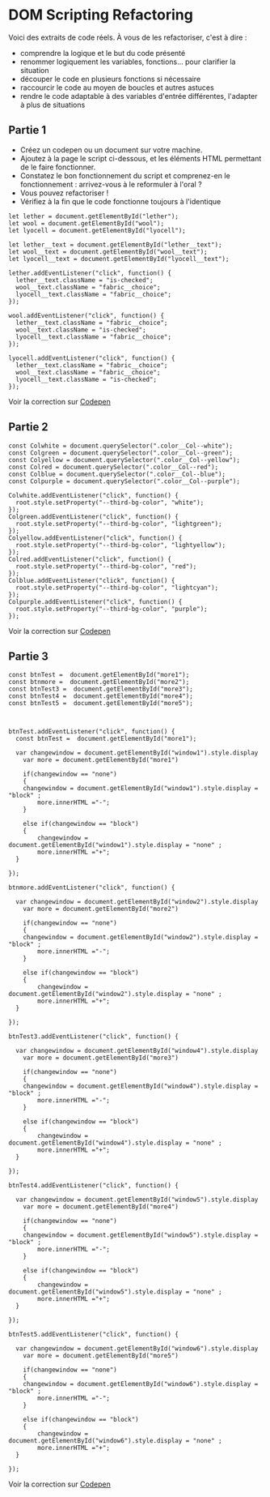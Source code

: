 # DOM Scripting Refactoring

Voici des extraits de code réels. À vous de les refactoriser, c'est à dire :

- comprendre la logique et le but du code présenté
- renommer logiquement les variables, fonctions... pour clarifier la situation
- découper le code en plusieurs fonctions si nécessaire
- raccourcir le code au moyen de boucles et autres astuces
- rendre le code adaptable à des variables d'entrée différentes, l'adapter à plus de situations

## Partie 1

- Créez un codepen ou un document sur votre machine.
- Ajoutez à la page le script ci-dessous, et les éléments HTML permettant de le faire fonctionner.
- Constatez le bon fonctionnement du script et comprenez-en le fonctionnement : arrivez-vous à le reformuler à l'oral ?
- Vous pouvez refactoriser !
- Vérifiez à la fin que le code fonctionne toujours à l'identique

```
let lether = document.getElementById("lether");
let wool = document.getElementById("wool");
let lyocell = document.getElementById("lyocell");

let lether__text = document.getElementById("lether__text");
let wool__text = document.getElementById("wool__text");
let lyocell__text = document.getElementById("lyocell__text");

lether.addEventListener("click", function() {
  lether__text.className = "is-checked";
  wool__text.className = "fabric__choice";
  lyocell__text.className = "fabric__choice";
});

wool.addEventListener("click", function() {
  lether__text.className = "fabric__choice";
  wool__text.className = "is-checked";
  lyocell__text.className = "fabric__choice";
});

lyocell.addEventListener("click", function() {
  lether__text.className = "fabric__choice";
  wool__text.className = "fabric__choice";
  lyocell__text.className = "is-checked";
});
```

Voir la correction sur [Codepen](https://codepen.io/heticschool/pen/XWbVYoy)

## Partie 2

```
const Colwhite = document.querySelector(".color__Col--white");
const Colgreen = document.querySelector(".color__Col--green");
const Colyellow = document.querySelector(".color__Col--yellow");
const Colred = document.querySelector(".color__Col--red");
const Colblue = document.querySelector(".color__Col--blue");
const Colpurple = document.querySelector(".color__Col--purple");

Colwhite.addEventListener("click", function() {
  root.style.setProperty("--third-bg-color", "white");
});
Colgreen.addEventListener("click", function() {
  root.style.setProperty("--third-bg-color", "lightgreen");
});
Colyellow.addEventListener("click", function() {
  root.style.setProperty("--third-bg-color", "lightyellow");
});
Colred.addEventListener("click", function() {
  root.style.setProperty("--third-bg-color", "red");
});
Colblue.addEventListener("click", function() {
  root.style.setProperty("--third-bg-color", "lightcyan");
});
Colpurple.addEventListener("click", function() {
  root.style.setProperty("--third-bg-color", "purple");
});
```

Voir la correction sur [Codepen](https://codepen.io/heticschool/pen/gOpEzKK)

## Partie 3

```
const btnTest =  document.getElementById("more1");
const btnmore =  document.getElementById("more2");
const btnTest3 =  document.getElementById("more3");
const btnTest4 =  document.getElementById("more4");
const btnTest5 =  document.getElementById("more5");



btnTest.addEventListener("click", function() {
  const btnTest =  document.getElementById("more1");

  var changewindow = document.getElementById("window1").style.display
	var more = document.getElementById("more1")

	if(changewindow == "none")
	{
   	changewindow = document.getElementById("window1").style.display = "block" ;
		more.innerHTML ="-";
	}

	else if(changewindow == "block")
	{
		changewindow = document.getElementById("window1").style.display = "none" ;
		more.innerHTML ="+";
  }

});

btnmore.addEventListener("click", function() {

  var changewindow = document.getElementById("window2").style.display
	var more = document.getElementById("more2")

	if(changewindow == "none")
	{
   	changewindow = document.getElementById("window2").style.display = "block" ;
		more.innerHTML ="-";
	}

	else if(changewindow == "block")
	{
		changewindow = document.getElementById("window2").style.display = "none" ;
		more.innerHTML ="+";
  }

});

btnTest3.addEventListener("click", function() {

  var changewindow = document.getElementById("window4").style.display
	var more = document.getElementById("more3")

	if(changewindow == "none")
	{
   	changewindow = document.getElementById("window4").style.display = "block" ;
		more.innerHTML ="-";
	}

	else if(changewindow == "block")
	{
		changewindow = document.getElementById("window4").style.display = "none" ;
		more.innerHTML ="+";
  }

});

btnTest4.addEventListener("click", function() {

  var changewindow = document.getElementById("window5").style.display
	var more = document.getElementById("more4")

	if(changewindow == "none")
	{
   	changewindow = document.getElementById("window5").style.display = "block" ;
		more.innerHTML ="-";
	}

	else if(changewindow == "block")
	{
		changewindow = document.getElementById("window5").style.display = "none" ;
		more.innerHTML ="+";
  }

});

btnTest5.addEventListener("click", function() {

  var changewindow = document.getElementById("window6").style.display
	var more = document.getElementById("more5")

	if(changewindow == "none")
	{
   	changewindow = document.getElementById("window6").style.display = "block" ;
		more.innerHTML ="-";
	}

	else if(changewindow == "block")
	{
		changewindow = document.getElementById("window6").style.display = "none" ;
		more.innerHTML ="+";
  }

});
```

Voir la correction sur [Codepen](https://codepen.io/heticschool/pen/abOMKBL)

